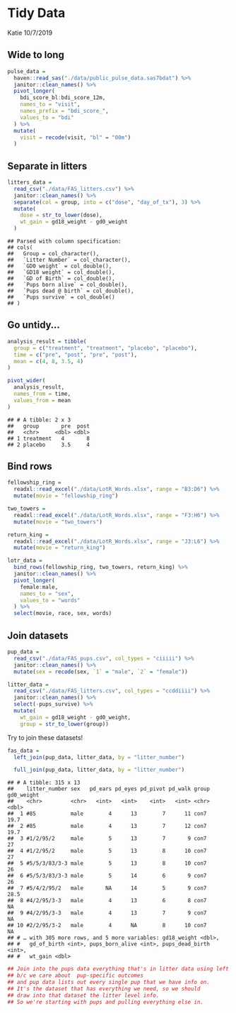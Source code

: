 Tidy Data
================
Katie
10/7/2019

## Wide to long

``` r
pulse_data = 
  haven::read_sas("./data/public_pulse_data.sas7bdat") %>% 
  janitor::clean_names() %>% 
  pivot_longer(
    bdi_score_bl:bdi_score_12m, 
    names_to = "visit", 
    names_prefix = "bdi_score_", 
    values_to = "bdi"
  ) %>% 
  mutate(
    visit = recode(visit, "bl" = "00m")
  )
```

## Separate in litters

``` r
litters_data = 
  read_csv("./data/FAS_litters.csv") %>% 
  janitor::clean_names() %>% 
  separate(col = group, into = c("dose", "day_of_tx"), 3) %>% 
  mutate(
    dose = str_to_lower(dose), 
    wt_gain = gd18_weight - gd0_weight
  )
```

    ## Parsed with column specification:
    ## cols(
    ##   Group = col_character(),
    ##   `Litter Number` = col_character(),
    ##   `GD0 weight` = col_double(),
    ##   `GD18 weight` = col_double(),
    ##   `GD of Birth` = col_double(),
    ##   `Pups born alive` = col_double(),
    ##   `Pups dead @ birth` = col_double(),
    ##   `Pups survive` = col_double()
    ## )

## Go untidy…

``` r
analysis_result = tibble(
  group = c("treatment", "treatment", "placebo", "placebo"),
  time = c("pre", "post", "pre", "post"),
  mean = c(4, 8, 3.5, 4)
)

pivot_wider(
  analysis_result, 
  names_from = time, 
  values_from = mean
)
```

    ## # A tibble: 2 x 3
    ##   group       pre  post
    ##   <chr>     <dbl> <dbl>
    ## 1 treatment   4       8
    ## 2 placebo     3.5     4

## Bind rows

``` r
fellowship_ring = 
  readxl::read_excel("./data/LotR_Words.xlsx", range = "B3:D6") %>% 
  mutate(movie = "fellowship_ring") 

two_towers = 
  readxl::read_excel("./data/LotR_Words.xlsx", range = "F3:H6") %>%
  mutate(movie = "two_towers")

return_king = 
  readxl::read_excel("./data/LotR_Words.xlsx", range = "J3:L6") %>%
  mutate(movie = "return_king")

lotr_data = 
  bind_rows(fellowship_ring, two_towers, return_king) %>% 
  janitor::clean_names() %>% 
  pivot_longer(
    female:male, 
    names_to = "sex", 
    values_to = "words"
  ) %>% 
  select(movie, race, sex, words)
```

## Join datasets

``` r
pup_data = 
  read_csv("./data/FAS_pups.csv", col_types = "ciiiii") %>%
  janitor::clean_names() %>%
  mutate(sex = recode(sex, `1` = "male", `2` = "female")) 

litter_data = 
  read_csv("./data/FAS_litters.csv", col_types = "ccddiiii") %>%
  janitor::clean_names() %>%
  select(-pups_survive) %>%
  mutate(
    wt_gain = gd18_weight - gd0_weight,
    group = str_to_lower(group))
```

Try to join these datasets\!

``` r
fas_data = 
  left_join(pup_data, litter_data, by = "litter_number") 

  full_join(pup_data, litter_data, by = "litter_number") 
```

    ## # A tibble: 315 x 13
    ##    litter_number sex   pd_ears pd_eyes pd_pivot pd_walk group gd0_weight
    ##    <chr>         <chr>   <int>   <int>    <int>   <int> <chr>      <dbl>
    ##  1 #85           male        4      13        7      11 con7        19.7
    ##  2 #85           male        4      13        7      12 con7        19.7
    ##  3 #1/2/95/2     male        5      13        7       9 con7        27  
    ##  4 #1/2/95/2     male        5      13        8      10 con7        27  
    ##  5 #5/5/3/83/3-3 male        5      13        8      10 con7        26  
    ##  6 #5/5/3/83/3-3 male        5      14        6       9 con7        26  
    ##  7 #5/4/2/95/2   male       NA      14        5       9 con7        28.5
    ##  8 #4/2/95/3-3   male        4      13        6       8 con7        NA  
    ##  9 #4/2/95/3-3   male        4      13        7       9 con7        NA  
    ## 10 #2/2/95/3-2   male        4      NA        8      10 con7        NA  
    ## # … with 305 more rows, and 5 more variables: gd18_weight <dbl>,
    ## #   gd_of_birth <int>, pups_born_alive <int>, pups_dead_birth <int>,
    ## #   wt_gain <dbl>

``` r
## Join into the pups data everything that's in litter data using left join
## b/c we care about  pup-specific outcomes 
## and pup data lists out every single pup that we have info on. 
## It's the dataset that has everything we need, so we should 
## draw into that dataset the litter level info. 
## So we're starting with pups and pulling everything else in. 
```
